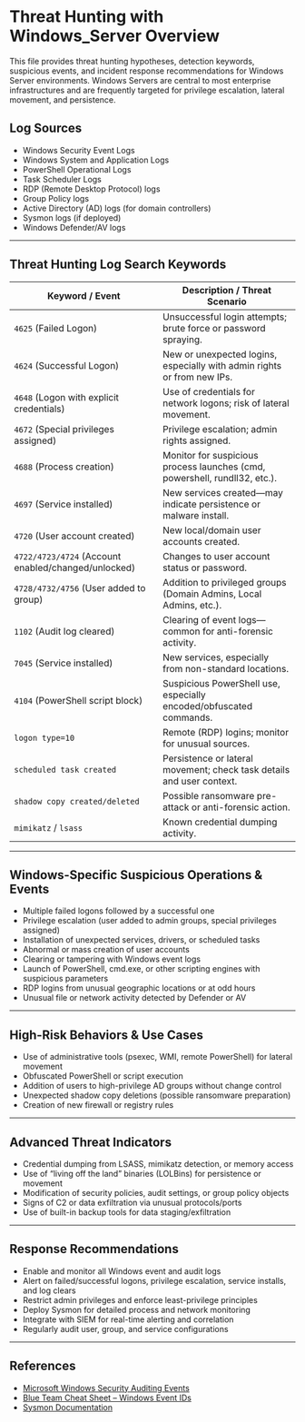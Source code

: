 # Threat Hunting with Windows_Server Overview

This file provides threat hunting hypotheses, detection keywords, suspicious events, and incident response recommendations for Windows Server environments. Windows Servers are central to most enterprise infrastructures and are frequently targeted for privilege escalation, lateral movement, and persistence.

## Log Sources
- Windows Security Event Logs
- Windows System and Application Logs
- PowerShell Operational Logs
- Task Scheduler Logs
- RDP (Remote Desktop Protocol) logs
- Group Policy logs
- Active Directory (AD) logs (for domain controllers)
- Sysmon logs (if deployed)
- Windows Defender/AV logs

---

## Threat Hunting Log Search Keywords 

| **Keyword / Event**              | **Description / Threat Scenario**                                        |
|----------------------------------|-------------------------------------------------------------------------|
| `4625` (Failed Logon)            | Unsuccessful login attempts; brute force or password spraying.           |
| `4624` (Successful Logon)        | New or unexpected logins, especially with admin rights or from new IPs.  |
| `4648` (Logon with explicit credentials) | Use of credentials for network logons; risk of lateral movement.      |
| `4672` (Special privileges assigned) | Privilege escalation; admin rights assigned.                           |
| `4688` (Process creation)        | Monitor for suspicious process launches (cmd, powershell, rundll32, etc.).|
| `4697` (Service installed)       | New services created—may indicate persistence or malware install.         |
| `4720` (User account created)    | New local/domain user accounts created.                                  |
| `4722/4723/4724` (Account enabled/changed/unlocked) | Changes to user account status or password.                   |
| `4728/4732/4756` (User added to group) | Addition to privileged groups (Domain Admins, Local Admins, etc.).      |
| `1102` (Audit log cleared)       | Clearing of event logs—common for anti-forensic activity.                |
| `7045` (Service installed)       | New services, especially from non-standard locations.                    |
| `4104` (PowerShell script block) | Suspicious PowerShell use, especially encoded/obfuscated commands.        |
| `logon type=10`                  | Remote (RDP) logins; monitor for unusual sources.                        |
| `scheduled task created`         | Persistence or lateral movement; check task details and user context.     |
| `shadow copy created/deleted`    | Possible ransomware pre-attack or anti-forensic action.                  |
| `mimikatz` / `lsass`             | Known credential dumping activity.                                       |

---

## Windows-Specific Suspicious Operations & Events

- Multiple failed logons followed by a successful one
- Privilege escalation (user added to admin groups, special privileges assigned)
- Installation of unexpected services, drivers, or scheduled tasks
- Abnormal or mass creation of user accounts
- Clearing or tampering with Windows event logs
- Launch of PowerShell, cmd.exe, or other scripting engines with suspicious parameters
- RDP logins from unusual geographic locations or at odd hours
- Unusual file or network activity detected by Defender or AV

---

## High-Risk Behaviors & Use Cases

- Use of administrative tools (psexec, WMI, remote PowerShell) for lateral movement
- Obfuscated PowerShell or script execution
- Addition of users to high-privilege AD groups without change control
- Unexpected shadow copy deletions (possible ransomware preparation)
- Creation of new firewall or registry rules

---

## Advanced Threat Indicators

- Credential dumping from LSASS, mimikatz detection, or memory access
- Use of “living off the land” binaries (LOLBins) for persistence or movement
- Modification of security policies, audit settings, or group policy objects
- Signs of C2 or data exfiltration via unusual protocols/ports
- Use of built-in backup tools for data staging/exfiltration

---

## Response Recommendations

- Enable and monitor all Windows event and audit logs
- Alert on failed/successful logons, privilege escalation, service installs, and log clears
- Restrict admin privileges and enforce least-privilege principles
- Deploy Sysmon for detailed process and network monitoring
- Integrate with SIEM for real-time alerting and correlation
- Regularly audit user, group, and service configurations

---

## References

- [Microsoft Windows Security Auditing Events](https://learn.microsoft.com/en-us/windows/security/threat-protection/auditing/security-auditing-overview)
- [Blue Team Cheat Sheet – Windows Event IDs](https://docs.splunk.com/Documentation/Splunk/8.0.2/Security/WindowsEventCode)
- [Sysmon Documentation](https://learn.microsoft.com/en-us/sysinternals/downloads/sysmon)
